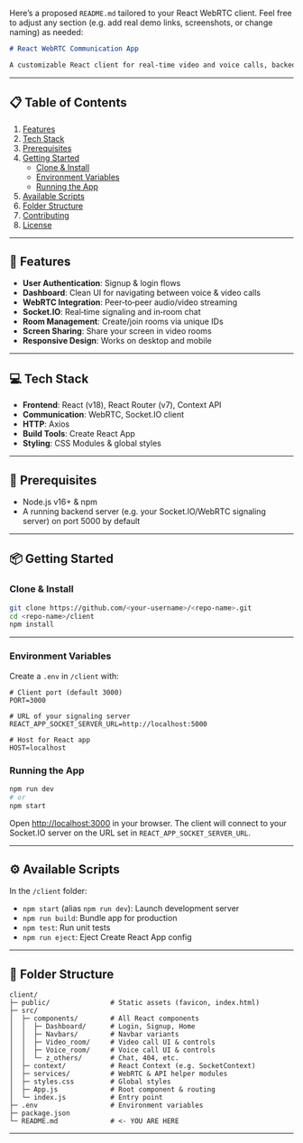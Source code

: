 Here’s a proposed `README.md` tailored to your React WebRTC client. Feel free to adjust any section (e.g. add real demo links, screenshots, or change naming) as needed:

````markdown
# React WebRTC Communication App

A customizable React client for real‑time video and voice calls, backed by Socket.IO and WebRTC. Includes user authentication, chat, and room management.
````
---

## 📋 Table of Contents

1. [Features](#-features)  
2. [Tech Stack](#-tech-stack)  
3. [Prerequisites](#-prerequisites)  
4. [Getting Started](#-getting-started)  
   - [Clone & Install](#clone--install)  
   - [Environment Variables](#environment-variables)  
   - [Running the App](#running-the-app)  
5. [Available Scripts](#-available-scripts)  
6. [Folder Structure](#-folder-structure)  
7. [Contributing](#-contributing)  
8. [License](#-license)  

---

## 🚀 Features

- **User Authentication**: Signup & login flows  
- **Dashboard**: Clean UI for navigating between voice & video calls  
- **WebRTC Integration**: Peer‑to‑peer audio/video streaming  
- **Socket.IO**: Real‑time signaling and in‑room chat  
- **Room Management**: Create/join rooms via unique IDs  
- **Screen Sharing**: Share your screen in video rooms  
- **Responsive Design**: Works on desktop and mobile  

---

## 💻 Tech Stack

- **Frontend**: React (v18), React Router (v7), Context API  
- **Communication**: WebRTC, Socket.IO client  
- **HTTP**: Axios  
- **Build Tools**: Create React App  
- **Styling**: CSS Modules & global styles  

---

## 🔧 Prerequisites

- Node.js v16+ & npm  
- A running backend server (e.g. your Socket.IO/WebRTC signaling server) on port 5000 by default  

---

## 📦 Getting Started

### Clone & Install

```bash
git clone https://github.com/<your‑username>/<repo‑name>.git
cd <repo‑name>/client
npm install
````
---

### Environment Variables

Create a `.env` in `/client` with:

```dotenv
# Client port (default 3000)
PORT=3000

# URL of your signaling server
REACT_APP_SOCKET_SERVER_URL=http://localhost:5000

# Host for React app
HOST=localhost
```

### Running the App

```bash
npm run dev
# or
npm start
```

Open [http://localhost:3000](http://localhost:3000) in your browser. The client will connect to your Socket.IO server on the URL set in `REACT_APP_SOCKET_SERVER_URL`.

---

## ⚙️ Available Scripts

In the `/client` folder:

* `npm start` (alias `npm run dev`): Launch development server
* `npm run build`: Bundle app for production
* `npm test`: Run unit tests
* `npm run eject`: Eject Create React App config

---

## 📂 Folder Structure

```
client/
├─ public/               # Static assets (favicon, index.html)
├─ src/
│  ├─ components/        # All React components
│  │  ├─ Dashboard/      # Login, Signup, Home
│  │  ├─ Navbars/        # Navbar variants
│  │  ├─ Video_room/     # Video call UI & controls
│  │  ├─ Voice_room/     # Voice call UI & controls
│  │  └─ z_others/       # Chat, 404, etc.
│  ├─ context/           # React Context (e.g. SocketContext)
│  ├─ services/          # WebRTC & API helper modules
│  ├─ styles.css         # Global styles
│  ├─ App.js             # Root component & routing
│  └─ index.js           # Entry point
├─ .env                  # Environment variables
├─ package.json
└─ README.md             # <- YOU ARE HERE
```

---
